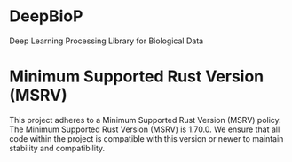 # DeepBioP

Deep Learning Processing Library for Biological Data

# Minimum Supported Rust Version (MSRV)

This project adheres to a Minimum Supported Rust Version (MSRV) policy. The Minimum Supported Rust Version (MSRV) is 1.70.0. We ensure that all code within the project is compatible with this version or newer to maintain stability and compatibility.
